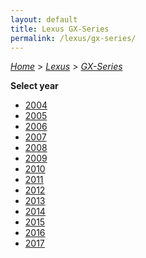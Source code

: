```yaml
---
layout: default
title: Lexus GX-Series
permalink: /lexus/gx-series/
---
```

[*Home*](/) > [*Lexus*](/lexus/) > [*GX-Series*](/lexus/gx-series/)

**Select year**

- [2004](/lexus/gx-series/2004/)
- [2005](/lexus/gx-series/2005/)
- [2006](/lexus/gx-series/2006/)
- [2007](/lexus/gx-series/2007/)
- [2008](/lexus/gx-series/2008/)
- [2009](/lexus/gx-series/2009/)
- [2010](/lexus/gx-series/2010/)
- [2011](/lexus/gx-series/2011/)
- [2012](/lexus/gx-series/2012/)
- [2013](/lexus/gx-series/2013/)
- [2014](/lexus/gx-series/2014/)
- [2015](/lexus/gx-series/2015/)
- [2016](/lexus/gx-series/2016/)
- [2017](/lexus/gx-series/2017/)
